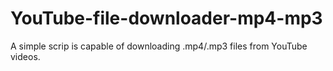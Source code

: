 # YouTube-file-downloader-mp4-mp3
A simple scrip is capable of downloading .mp4/.mp3 files from YouTube videos.  
